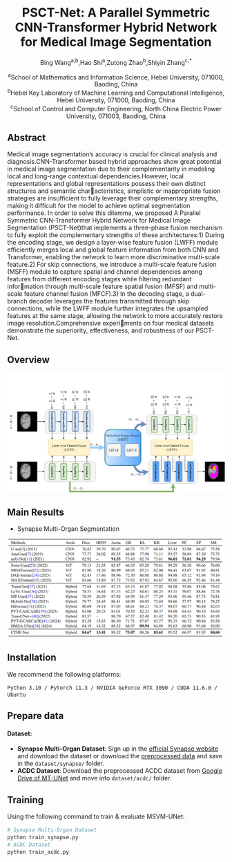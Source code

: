 <div align="center">
<h1>PSCT-Net: A Parallel Symmetric CNN-Transformer Hybrid Network for Medical Image Segmentation</h1>

Bing Wang<sup>a,b</sup>,Hao Shi<sup>a</sup>,Zutong Zhao<sup>b</sup>,Shiyin Zhang<sup>c,*</sup>

<div><sup>a</sup>School of Mathematics and Information Science, Hebei University, 071000, Baoding, China</div>
<div><sup>b</sup>Hebei Key Laboratory of Machine Learning and Computational Intelligence, Hebei University, 071000, Baoding, China</div>
<div><sup>c</sup>School of Control and Computer Engineering, North China Electric Power University, 071003, Baoding, China</div>

</div>

## Abstract
Medical image segmentation’s accuracy is crucial for clinical analysis and diagnosis.CNN-Transformer based hybrid approaches
show great potential in medical image segmentation due to their complementarity in modeling local and long-range contextual
dependencies.However, local representations and global representations possess their own distinct structures and semantic characteristics, simplistic or inappropriate fusion strategies are insufficient to fully leverage their complementary strengths, making
it difficult for the model to achieve optimal segmentation performance. In order to solve this dilemma, we proposed A Parallel
Symmetric CNN-Transformer Hybrid Network for Medical Image Segmentation (PSCT-Net)that implements a three-phase fusion
mechanism to fully exploit the complementary strengths of these architectures:1) During the encoding stage, we design a layer-wise
feature fusion (LWFF) module efficiently merges local and global feature information from both CNN and Transformer, enabling the
network to learn more discriminative multi-scale feature.2) For skip connections, we introduce a multi-scale feature fusion (MSFF)
module to capture spatial and channel dependencies among features from different encoding stages while filtering redundant information through multi-scale feature spatial fusion (MFSF) and multi-scale feature channel fusion (MFCF).3) In the decoding stage,
a dual-branch decoder leverages the features transmitted through skip connections, while the LWFF module further integrates the
upsampled features at the same stage, allowing the network to more accurately restore image resolution.Comprehensive experiments on four medical datasets demonstrate the superiority, effectiveness, and robustness of our PSCT-Net.

## Overview

<img src="./assets/Overrall.jpg" alt="Overall"  />

## Main Results

- Synapse Multi-Organ Segmentation
  
![Synapse](./assets/Synapse.png)

## Installation
We recommend the following platforms: 

```
Python 3.10 / Pytorch 11.3 / NVIDIA GeForce RTX 3090 / CUDA 11.6.0 / Ubuntu
```

## Prepare data

#### Dataset:

- **Synapse Multi-Organ Dataset**: Sign up in the [official Synapse website](https://www.synapse.org/#!Synapse:syn3193805/wiki/89480) and download the dataset or download the [preprocessed data](https://drive.google.com/file/d/1tGqMx-E4QZpSg2HQbVq5W3KSTHSG0hjK/view?usp=share_link) and save in the `dataset/synapse/` folder.
- **ACDC Dataset**: Download the preprocessed ACDC dataset from [Google Drive of MT-UNet](https://drive.google.com/file/d/13qYHNIWTIBzwyFgScORL2RFd002vrPF2/view) and move into `dataset/acdc/` folder.

## Training

Using the following command to train & evaluate MSVM-UNet:

```python
# Synapse Multi-Organ Dataset
python train_synapse.py
# ACDC Dataset
python train_acdc.py
```

